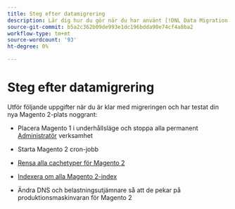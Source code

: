 ```yaml
---
title: Steg efter datamigrering
description: Lär dig hur du gör när du har använt [!DNL Data Migration Tool] för att migrera data från Magento 1 till Magento 2.
source-git-commit: b5a2c362b09de993e1dc196bdda90e74cf4a8ba2
workflow-type: tm+mt
source-wordcount: '93'
ht-degree: 0%

---
```



# Steg efter datamigrering

Utför följande uppgifter när du är klar med migreringen och har testat din nya Magento 2-plats noggrant:

* Placera Magento 1 i underhållsläge och stoppa alla permanent [Administratör](https://glossary.magento.com/admin) verksamhet

* Starta Magento 2 cron-jobb

* [Rensa alla cachetyper för Magento 2](https://experienceleague.adobe.com/docs/commerce-operations/configuration-guide/cli/manage-cache.html#clean-and-flush-cache-types)

* [Indexera om alla Magento 2-index](https://experienceleague.adobe.com/docs/commerce-operations/configuration-guide/cli/manage-indexers.html#reindex)

* Ändra DNS och belastningsutjämnare så att de pekar på produktionsmaskinvaran för Magento 2
